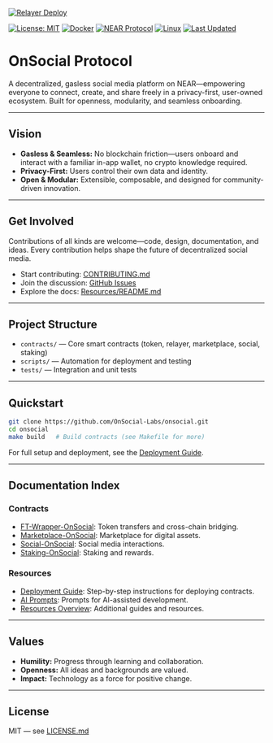 <!-- [![Build Status](https://github.com/OnSocial-Labs/onsocial-protocol/actions/workflows/ci.yml/badge.svg)](https://github.com/OnSocial-Labs/onsocial-protocol/actions) -->
[![Relayer Deploy](https://github.com/OnSocial-Labs/onsocial-protocol/actions/workflows/deploy-relayer.yml/badge.svg)](https://github.com/OnSocial-Labs/onsocial-protocol/actions/workflows/deploy-relayer.yml)
<!-- [![JS Build Status](https://github.com/OnSocial-Labs/onsocial-protocol/actions/workflows/js-ci.yml/badge.svg)](https://github.com/OnSocial-Labs/onsocial-protocol/actions/workflows/js-ci.yml) -->
[![License: MIT](https://img.shields.io/badge/License-MIT-yellow.svg)](LICENSE.md)
[![Docker](https://img.shields.io/badge/docker-ready-blue)](docker/Dockerfile.builder)
[![NEAR Protocol](https://img.shields.io/badge/NEAR%20Protocol-Mainnet-blueviolet)](https://near.org)
[![Linux](https://img.shields.io/badge/OS-Linux-green)](https://www.kernel.org/)
[![Last Updated](https://img.shields.io/badge/Last%20Updated-May%2018,%202025-blue)](README.md)

# OnSocial Protocol

A decentralized, gasless social media platform on NEAR—empowering everyone to connect, create, and share freely in a privacy-first, user-owned ecosystem. Built for openness, modularity, and seamless onboarding.

---

## Vision

- **Gasless & Seamless:** No blockchain friction—users onboard and interact with a familiar in-app wallet, no crypto knowledge required.
- **Privacy-First:** Users control their own data and identity.
- **Open & Modular:** Extensible, composable, and designed for community-driven innovation.

---

## Get Involved

Contributions of all kinds are welcome—code, design, documentation, and ideas. Every contribution helps shape the future of decentralized social media.

- Start contributing: [CONTRIBUTING.md](CONTRIBUTING.md)
- Join the discussion: [GitHub Issues](https://github.com/OnSocial-Labs/onsocial-protocol/issues)
- Explore the docs: [Resources/README.md](Resources/README.md)

---

## Project Structure

- `contracts/` — Core smart contracts (token, relayer, marketplace, social, staking)
- `scripts/` — Automation for deployment and testing
- `tests/` — Integration and unit tests

<!--
- `packages/` — JavaScript SDKs and the main Expo mobile app (in development)
-->

---

## Quickstart

```bash
git clone https://github.com/OnSocial-Labs/onsocial.git
cd onsocial
make build   # Build contracts (see Makefile for more)
```
For full setup and deployment, see the [Deployment Guide](Resources/deployment-guide.md).

---

## Documentation Index

### Contracts
- [FT-Wrapper-OnSocial](contracts/ft-wrapper-onsocial/README.md): Token transfers and cross-chain bridging.
- [Marketplace-OnSocial](contracts/marketplace-onsocial/README.md): Marketplace for digital assets.
- [Social-OnSocial](contracts/social-onsocial/README.md): Social media interactions.
- [Staking-OnSocial](contracts/staking-onsocial/README.md): Staking and rewards.

<!--
### Packages
- [Main Expo App](packages/app/README.md): The primary mobile application for OnSocial.
- [OnSocial-JS](packages/onsocial-js/README.md): JavaScript utilities for interacting with OnSocial.
-->

### Resources
- [Deployment Guide](Resources/deployment-guide.md): Step-by-step instructions for deploying contracts.
- [AI Prompts](Resources/ai-prompts.md): Prompts for AI-assisted development.
- [Resources Overview](Resources/README.md): Additional guides and resources.

---

## Values

- **Humility:** Progress through learning and collaboration.
- **Openness:** All ideas and backgrounds are valued.
- **Impact:** Technology as a force for positive change.

---

## License

MIT — see [LICENSE.md](LICENSE.md)
